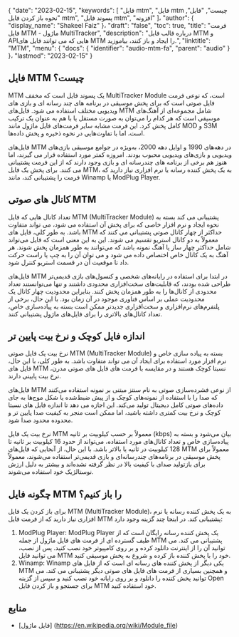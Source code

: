 {
  "date": "2023-02-15",
  "keywords": [
"فایل mtm",
"فایل mtm چیست",
"فایل",
"نحوه باز کردن فایل mtm",
"پسوند فایل mtm",
"افزونه"
]،
  "author": {
    "display_name": "Shakeel Faiz"
}،
  "draft": "false",
  "toc": true,
  "title": "فرمت فایل MTM - ماژول MultiTracker",
  "description": "درباره قالب فایل MTM و APIهایی که می توانند فایل های MTM را ایجاد و باز کنند، بیاموزید.",
  "linktitle": "MTM",
  "menu": {
    "docs": {
      "identifier": "audio-mtm-fa",
      "parent": "audio"
}
}،
  "lastmod": "2023-02-15"
}

## فایل MTM چیست؟

MTM یک پسوند فایل است که مخفف MultiTracker Module است، که نوعی فرمت فایل صوتی است که برای پخش موسیقی در برنامه های چند رسانه ای و بازی های ویدیویی مختلف استفاده می شود. فایل‌های MTM شامل مجموعه‌ای از آهنگ‌های موسیقی است که هر کدام را می‌توان به صورت مستقل یا با هم به عنوان یک ترکیب کامل پخش کرد. این فرمت مشابه سایر فرمت‌های فایل ماژول مانند MOD و S3M است، اما با تفاوت‌هایی در نحوه ذخیره و پخش داده‌ها.

فایل‌های MTM در دهه‌های 1990 و اوایل دهه 2000، به‌ویژه در جوامع موسیقی بازی‌های ویدیویی و بازی‌های ویدیویی محبوب بودند. امروزه کمتر مورد استفاده قرار می گیرند، اما هنوز هم برخی از برنامه های چندرسانه ای و بازی وجود دارند که از این فرمت پشتیبانی می کنند. برای پخش یک فایل MTM، به یک پخش کننده رسانه یا نرم افزاری نیاز دارید که فرمت را پشتیبانی کند، مانند Winamp یا ModPlug Player.

## کانال های صوتی MTM

تعداد کانال هایی که فایل MTM (MultiTracker Module) پشتیبانی می کند بسته به نحوه ایجاد و نرم افزار خاصی که برای پخش آن استفاده می شود، می تواند متفاوت باشد. به طور کلی، فایل های MTM حداکثر از چهار کانال صوتی پشتیبانی می کنند که معمولاً به دو کانال استریو تقسیم می شوند. این به این معنی است که فایل می‌تواند شامل حداکثر چهار ساز یا آهنگ نمونه باشد که می‌توانند به طور همزمان پخش شوند. هر آهنگ به یک کانال خاص اختصاص داده می شود و می توان آن را به چپ یا راست حرکت داد تا موقعیت آن در قسمت استریو کنترل شود.

فایل‌های MTM در ابتدا برای استفاده در رایانه‌های شخصی و کنسول‌های بازی قدیمی‌تر طراحی شده بودند، که قابلیت‌های سخت‌افزاری محدودی داشتند و تنها می‌توانستند تعداد محدودی از کانال‌ها را به طور همزمان پخش کنند. بنابراین محدودیت چهار کانال یک محدودیت عملی بر اساس فناوری موجود در آن زمان بود. با این حال، برخی از پلتفرم‌های نرم‌افزاری و سخت‌افزاری جدیدتر ممکن است بسته به پیاده‌سازی خاص، تعداد کانال‌های بالاتری را برای فایل‌های ماژول پشتیبانی کنند.

## اندازه فایل کوچک و نرخ بیت پایین تر

نرخ بیت یک فایل صوتی MTM (MultiTracker Module) بسته به پیاده سازی خاص و نرم افزار مورد استفاده برای ایجاد آن می تواند متفاوت باشد. به طور کلی، با این حال، فایل های MTM نسبتا کوچک هستند و در مقایسه با فرمت های فایل های صوتی مدرن، نرخ بیت پایینی دارند.

فایل‌های MTM از نوعی فشرده‌سازی صوتی به نام سنتز مبتنی بر نمونه استفاده می‌کنند که صدا را با استفاده از نمونه‌های کوچک و از پیش ضبط‌شده یا شکل موج‌ها به جای داده‌های صوتی کامل دیجیتال تولید می‌کند. این اجازه می دهد تا اندازه فایل های نسبتا کوچک و نرخ بیت کمتری داشته باشید، اما ممکن است منجر به کیفیت صدا پایین تر و محدوده محدود صدا شود.

نرخ بیت یک فایل MTM معمولاً بر حسب کیلوبیت بر ثانیه (kbps) بیان می‌شود و بسته به پیاده‌سازی خاص و تعداد کانال‌های مورد استفاده، می‌تواند از حدود 16 کیلوبیت بر ثانیه تا 128 کیلوبیت در ثانیه یا بالاتر باشد. با این حال، از آنجایی که فایل‌های MTM معمولاً برای پخش موسیقی در برنامه‌های چندرسانه‌ای و بازی قدیمی‌تر استفاده می‌شوند، معمولاً برای بازتولید صدای با کیفیت بالا در نظر گرفته نشده‌اند و بیشتر به دلیل ارزش نوستالژیک خود استفاده می‌شوند.

## چگونه فایل MTM را باز کنیم؟

برای باز کردن یک فایل MTM (MultiTracker Module)، به یک پخش کننده رسانه یا نرم افزاری نیاز دارید که از فرمت فایل MTM پشتیبانی کند. در اینجا چند گزینه وجود دارد:

1. ModPlug Player: ModPlug Player یک پخش کننده رسانه رایگان است که از طیف گسترده ای از فرمت های فایل ماژول از جمله MTM پشتیبانی می کند. می توانید آن را از اینترنت دانلود کرده و بر روی کامپیوتر خود نصب کنید. پس از نصب، می توانید فایل MTM خود را با پخش کننده باز کرده و شروع به پخش موسیقی کنید.
2. Winamp: Winamp یکی دیگر از پخش کننده های رسانه ای است که از فایل های MTM و همچنین بسیاری از فرمت های فایل های صوتی دیگر پشتیبانی می کند. می توانید پخش کننده را دانلود و بر روی رایانه خود نصب کنید و سپس از گزینه Open برای جستجو و باز کردن فایل MTM خود استفاده کنید.

## منابع
* [فایل ماژول] (https://en.wikipedia.org/wiki/Module_file)


